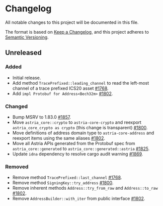 <!-- markdownlint-disable no-duplicate-heading -->

# Changelog

All notable changes to this project will be documented in this file.

The format is based on [Keep a Changelog](https://keepachangelog.com/en/1.1.0/),
and this project adheres to [Semantic Versioning](https://semver.org/spec/v2.0.0.html).

## Unreleased

### Added

- Initial release.
- Add method `TracePrefixed::leading_channel` to read the left-most channel of
  a trace prefixed ICS20 asset [#1768](https://github.com/astriaorg/astria/pull/1768).
- Add `impl Protobuf for Address<Bech32m>` [#1802](https://github.com/astriaorg/astria/pull/1802).

### Changed

- Bump MSRV to 1.83.0 [#1857](https://github.com/astriaorg/astria/pull/1857).
- Move `astria_core::crypto` to `astria-core-crypto` and reexport
  `astria_core_crypto as crypto` (this change is transparent)
  [#1800](https://github.com/astriaorg/astria/pull/1800/).
- Move definitions of address domain type to `astria-core-address` and
  reexport items using the same aliases [#1802](https://github.com/astriaorg/astria/pull/1802).
- Move all Astria APIs generated from the Protobuf spec from `astria_core::generated`
  to `astria_core::generated::astria`
  [#1825](https://github.com/astriaorg/astria/pull/1825).
- Update `idna` dependency to resolve cargo audit warning [#1869](https://github.com/astriaorg/astria/pull/1869).

### Removed

- Remove method `TracePrefixed::last_channel` [#1768](https://github.com/astriaorg/astria/pull/1768).
- Remove method `SigningKey::try_address` [#1800](https://github.com/astriaorg/astria/pull/1800/).
- Remove inherent methods `Address::try_from_raw` and `Address::to_raw`
  [#1802](https://github.com/astriaorg/astria/pull/1802).
- Remove `AddressBuilder::with_iter` from public interface [#1802](https://github.com/astriaorg/astria/pull/1802).

